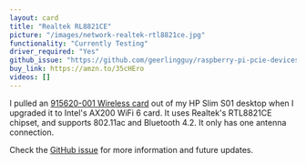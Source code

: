 ```yaml
---
layout: card
title: "Realtek RL8821CE"
picture: "/images/network-realtek-rtl8821ce.jpg"
functionality: "Currently Testing"
driver_required: "Yes"
github_issue: "https://github.com/geerlingguy/raspberry-pi-pcie-devices/issues/401"
buy_link: https://amzn.to/35cHEro
videos: []
---
```

I pulled an [915620-001 Wireless card](https://www.realtek.com/en/products/communications-network-ics/item/rtl8821ce) out of my HP Slim S01 desktop when I upgraded it to Intel's AX200 WiFi 6 card. It uses Realtek's RTL8821CE chipset, and supports 802.11ac and Bluetooth 4.2. It only has one antenna connection.

Check the [GitHub issue](https://github.com/geerlingguy/raspberry-pi-pcie-devices/issues/401) for more information and future updates.